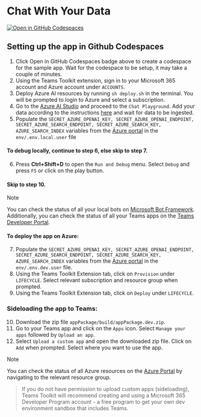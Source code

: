 # Chat With Your Data

[![Open in GitHub Codespaces](https://github.com/codespaces/badge.svg)](https://github.com/codespaces/new?hide_repo_select=true&ref=main&repo=820189237&devcontainer_path=.devcontainer%2Fdevcontainer.json&resume=1)

<!-- @import "[TOC]" {cmd="toc" depthFrom=1 depthTo=6 orderedList=false} -->

<!-- code_chunk_output -->

## Setting up the app in Github Codespaces

1. Click Open in GitHub Codespaces badge above to create a codespace for the sample app. Wait for the codespace to be setup, it may take a couple of minutes.
2. Using the Teams Toolkit extension, sign in to your Microsoft 365 account and Azure account under ```ACCOUNTS```.
3. Deploy Azure AI resources by running ```sh deploy.sh``` in the terminal. You will be prompted to login to Azure and select a subscription.
4. Go to the [Azure AI Studio](https://oai.azure.com/portal) and proceed to the ```Chat Playground```. Add your data according to the instructions [here](https://learn.microsoft.com/en-us/azure/ai-services/openai/concepts/use-your-data?tabs=ai-search) and wait for data to be ingested. 
5. Populate the ```SECRET_AZURE_OPENAI_KEY, SECRET_AZURE_OPENAI_ENDPOINT, SECRET_AZURE_SEARCH_ENDPOINT, SECRET_AZURE_SEARCH_KEY, AZURE_SEARCH_INDEX``` variables from the [Azure portal](https://ms.portal.azure.com/) in the ```env/.env.local.user``` file
   
#### To debug locally, continue to step 6, else skip to step 7.
6. Press **Ctrl+Shift+D** to open the ```Run and Debug``` menu. Select ```Debug``` and press ```F5``` or click on the play button.
#### Skip to step 10.
>[!Note]
> You can check the status of all your local bots on [Microsoft Bot Framework](https://dev.botframework.com/bots). Additionally, you can check the status of all your Teams apps on the [Teams Developer Portal](https://dev.teams.microsoft.com/apps).

#### To deploy the app on Azure:
7. Populate the ```SECRET_AZURE_OPENAI_KEY, SECRET_AZURE_OPENAI_ENDPOINT, SECRET_AZURE_SEARCH_ENDPOINT, SECRET_AZURE_SEARCH_KEY, AZURE_SEARCH_INDEX``` variables from the [Azure portal](https://ms.portal.azure.com/) in the ```env/.env.dev.user``` file.
8. Using the Teams Toolkit Extension tab, click on ```Provision``` under ```LIFECYCLE```. Select relevant subscription and resource group when prompted.
9. Using the Teams Toolkit Extension tab, click on ```Deploy``` under ```LIFECYCLE```.

### Sideloading the app to Teams:
10. Download the zip file ```appPackage/build/appPackage.dev.zip```.
11. Go to your Teams app and click on the ```Apps``` icon. Select ```Manage your apps``` followed by ```Upload an app```.
12. Select ```Upload a custom app``` and open the downloaded zip file. Click on ```Add``` when prompted. Select where you want to use the app.

>[!Note]
> You can check the status of all Azure resources on the [Azure Portal](https://portal.azure.com/#home) by navigating to the relevant resource group.

> If you do not have permission to upload custom apps (sideloading), Teams Toolkit will recommend creating and using a Microsoft 365 Developer Program account - a free program to get your own dev environment sandbox that includes Teams.
